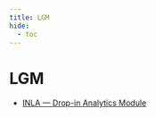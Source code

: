 ```yaml
---
title: LGM
hide:
  - toc
---
```


# LGM

- [INLA — Drop-in Analytics Module](/analytics-library/inla/)  
  <small></small>
